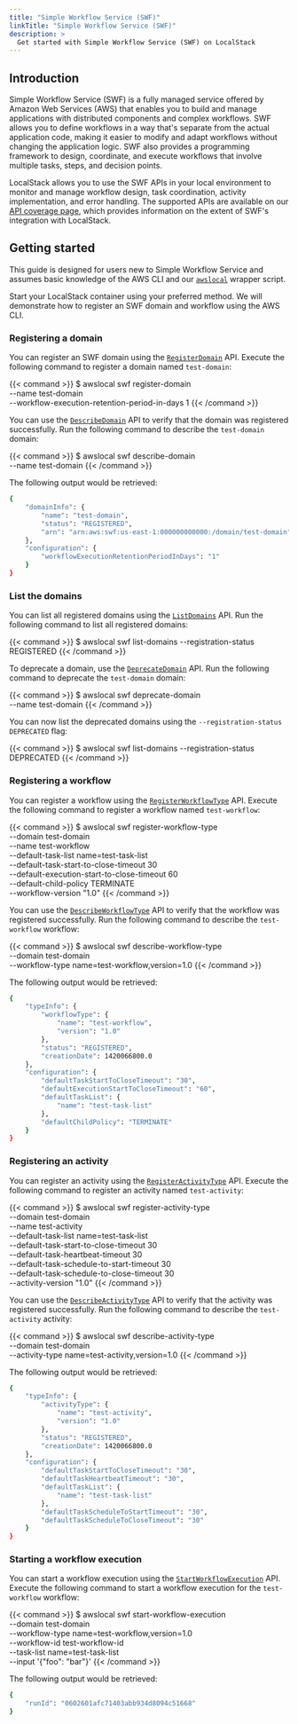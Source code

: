 ```yaml
---
title: "Simple Workflow Service (SWF)"
linkTitle: "Simple Workflow Service (SWF)"
description: >
  Get started with Simple Workflow Service (SWF) on LocalStack
---
```


## Introduction

Simple Workflow Service (SWF) is a fully managed service offered by Amazon Web Services (AWS) that enables you to build and manage applications with distributed components and complex workflows. SWF allows you to define workflows in a way that's separate from the actual application code, making it easier to modify and adapt workflows without changing the application logic. SWF also provides a programming framework to design, coordinate, and execute workflows that involve multiple tasks, steps, and decision points.

LocalStack allows you to use the SWF APIs in your local environment to monitor and manage workflow design, task coordination, activity implementation, and error handling. The supported APIs are available on our [API coverage page](https://docs.localstack.cloud/references/coverage/coverage_swf/), which provides information on the extent of SWF's integration with LocalStack.

## Getting started

This guide is designed for users new to Simple Workflow Service and assumes basic knowledge of the AWS CLI and our [`awslocal`](https://github.com/localstack/awscli-local) wrapper script.

Start your LocalStack container using your preferred method. We will demonstrate how to register an SWF domain and workflow using the AWS CLI.

### Registering a domain

You can register an SWF domain using the [`RegisterDomain`](https://docs.aws.amazon.com/amazonswf/latest/apireference/API_RegisterDomain.html) API. Execute the following command to register a domain named `test-domain`:

{{< command >}}
$ awslocal swf register-domain \
    --name test-domain \
    --workflow-execution-retention-period-in-days 1
{{< /command >}}

You can use the [`DescribeDomain`](https://docs.aws.amazon.com/amazonswf/latest/apireference/API_DescribeDomain.html) API to verify that the domain was registered successfully. Run the following command to describe the `test-domain` domain:

{{< command >}}
$ awslocal swf describe-domain \
    --name test-domain
{{< /command >}}

The following output would be retrieved:

```bash
{
    "domainInfo": {
        "name": "test-domain",
        "status": "REGISTERED",
        "arn": "arn:aws:swf:us-east-1:000000000000:/domain/test-domain"
    },
    "configuration": {
        "workflowExecutionRetentionPeriodInDays": "1"
    }
}
```

### List the domains

You can list all registered domains using the [`ListDomains`](https://docs.aws.amazon.com/amazonswf/latest/apireference/API_ListDomains.html) API. Run the following command to list all registered domains:

{{< command >}}
$ awslocal swf list-domains --registration-status REGISTERED
{{< /command >}}

To deprecate a domain, use the [`DeprecateDomain`](https://docs.aws.amazon.com/amazonswf/latest/apireference/API_DeprecateDomain.html) API. Run the following command to deprecate the `test-domain` domain:

{{< command >}}
$ awslocal swf deprecate-domain \
    --name test-domain
{{< /command >}}

You can now list the deprecated domains using the `--registration-status DEPRECATED` flag:

{{< command >}}
$ awslocal swf list-domains --registration-status DEPRECATED
{{< /command >}}

### Registering a workflow

You can register a workflow using the [`RegisterWorkflowType`](https://docs.aws.amazon.com/amazonswf/latest/apireference/API_RegisterWorkflowType.html) API. Execute the following command to register a workflow named `test-workflow`:

{{< command >}}
$ awslocal swf register-workflow-type \
    --domain test-domain \
    --name test-workflow \
    --default-task-list name=test-task-list \
    --default-task-start-to-close-timeout 30 \
    --default-execution-start-to-close-timeout 60 \
    --default-child-policy TERMINATE \
    --workflow-version "1.0"
{{< /command >}}

You can use the [`DescribeWorkflowType`](https://docs.aws.amazon.com/amazonswf/latest/apireference/API_DescribeWorkflowType.html) API to verify that the workflow was registered successfully. Run the following command to describe the `test-workflow` workflow:

{{< command >}}
$ awslocal swf describe-workflow-type \
    --domain test-domain \
    --workflow-type name=test-workflow,version=1.0
{{< /command >}}

The following output would be retrieved:

```bash
{
    "typeInfo": {
        "workflowType": {
            "name": "test-workflow",
            "version": "1.0"
        },
        "status": "REGISTERED",
        "creationDate": 1420066800.0
    },
    "configuration": {
        "defaultTaskStartToCloseTimeout": "30",
        "defaultExecutionStartToCloseTimeout": "60",
        "defaultTaskList": {
            "name": "test-task-list"
        },
        "defaultChildPolicy": "TERMINATE"
    }
}
```

### Registering an activity

You can register an activity using the [`RegisterActivityType`](https://docs.aws.amazon.com/amazonswf/latest/apireference/API_RegisterActivityType.html) API. Execute the following command to register an activity named `test-activity`:

{{< command >}}
$ awslocal swf register-activity-type \
    --domain test-domain \
    --name test-activity \
    --default-task-list name=test-task-list \
    --default-task-start-to-close-timeout 30 \
    --default-task-heartbeat-timeout 30 \
    --default-task-schedule-to-start-timeout 30 \
    --default-task-schedule-to-close-timeout 30 \
    --activity-version "1.0"
{{< /command >}}

You can use the [`DescribeActivityType`](https://docs.aws.amazon.com/amazonswf/latest/apireference/API_DescribeActivityType.html) API to verify that the activity was registered successfully. Run the following command to describe the `test-activity` activity:

{{< command >}}
$ awslocal swf describe-activity-type \
    --domain test-domain \
    --activity-type name=test-activity,version=1.0
{{< /command >}}

The following output would be retrieved:

```bash
{
    "typeInfo": {
        "activityType": {
            "name": "test-activity",
            "version": "1.0"
        },
        "status": "REGISTERED",
        "creationDate": 1420066800.0
    },
    "configuration": {
        "defaultTaskStartToCloseTimeout": "30",
        "defaultTaskHeartbeatTimeout": "30",
        "defaultTaskList": {
            "name": "test-task-list"
        },
        "defaultTaskScheduleToStartTimeout": "30",
        "defaultTaskScheduleToCloseTimeout": "30"
    }
}
```

### Starting a workflow execution

You can start a workflow execution using the [`StartWorkflowExecution`](https://docs.aws.amazon.com/amazonswf/latest/apireference/API_StartWorkflowExecution.html) API. Execute the following command to start a workflow execution for the `test-workflow` workflow:

{{< command >}}
$ awslocal swf start-workflow-execution \
    --domain test-domain \
    --workflow-type name=test-workflow,version=1.0 \
    --workflow-id test-workflow-id \
    --task-list name=test-task-list \
    --input '{"foo": "bar"}'
{{< /command >}}

The following output would be retrieved:

```bash
{
    "runId": "0602601afc71403abb934d8094c51668"
}
```
